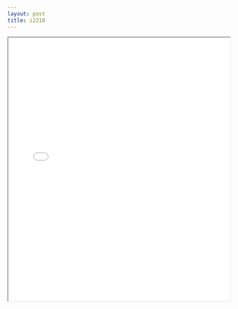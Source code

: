 ```yaml
---
layout: post
title: i2210
---
```


<div class="pdf-container">
<iframe src="/ea/assets/pdfs/i2210.pdf" height="600" width="100%" allowFullScreen="true"></iframe>
</div>

